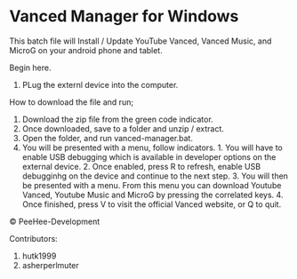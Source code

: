 # Vanced Manager for Windows

This batch file will Install / Update YouTube Vanced, Vanced Music, and MicroG on your android phone and tablet.

Begin here.
1) PLug the externl device into the computer.

How to download the file and run;
1) Download the zip file from the green code indicator.
2) Once downloaded, save to a folder and unzip / extract.
3) Open the folder, and run vanced-manager.bat.
4) You will be presented with a menu, follow indicators. 
              1. You will have to enable USB debugging which is available in developer options on the external device. 
              2. Once enabled, press R to refresh, enable USB debugginhg on the device and continue to the next step. 
              3. You will then be presented with a menu. 
                 From this menu you can download Youtube Vanced, Youtube Music and MicroG by pressing the correlated keys. 
              4. Once finished, press V to visit the official Vanced website, or Q to quit. 


© PeeHee-Development 

Contributors:
1) hutk1999
2) asherperlmuter
